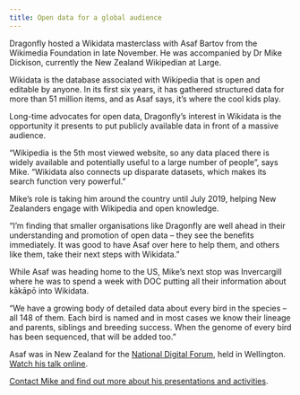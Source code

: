 ```yaml
---
title: Open data for a global audience
---
```

Dragonfly hosted a Wikidata masterclass with Asaf Bartov from the Wikimedia
Foundation in late November. He was accompanied by Dr Mike Dickison, currently
the New Zealand Wikipedian at Large.

<!--more-->

Wikidata is the database associated with Wikipedia that is open and editable by
anyone. In its first six years, it has gathered structured data for more than 51
million items, and as Asaf says, it’s where the cool kids play.  

Long-time advocates for open data, Dragonfly’s interest in Wikidata is the
opportunity it presents to put publicly available data in front of a massive
audience.

“Wikipedia is the 5th most viewed website, so any data placed there is widely
available and potentially useful to a large number of people”, says Mike.
“Wikidata also connects up disparate datasets, which makes its search function
very powerful.”

Mike’s role is taking him around the country until July 2019, helping New
Zealanders engage with Wikipedia and open knowledge.

“I’m finding that smaller organisations like Dragonfly are well ahead in their
understanding and promotion of open data – they see the benefits immediately. It
was good to have Asaf over here to help them, and others like them, take their
next steps with Wikidata.”

While Asaf was heading home to the US, Mike’s next stop was Invercargill where
he was to spend a week with DOC putting all their information about kākāpō into
Wikidata.

“We have a growing body of detailed data about every bird in the species – all
148 of them. Each bird is named and in most cases we know their lineage and
parents, siblings and breeding success. When the genome of every bird has been
sequenced, that will be added too.”

Asaf was in New Zealand for the [National Digital
Forum](http://www.ndf.org.nz/), held in Wellington. [Watch his talk
online](https://www.youtube.com/watch?v=24DOvuZWaD0).

[Contact Mike and find out more about his presentations and activities](https://en.wikipedia.org/wiki/Wikipedia:GLAM/New_Zealand_Wikipedian_at_Large).
